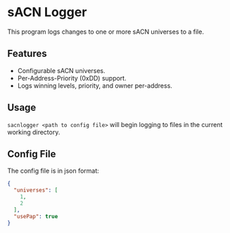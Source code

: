 # sACN Logger

This program logs changes to one or more sACN universes to a file.

## Features

- Configurable sACN universes.
- Per-Address-Priority (0xDD) support.
- Logs winning levels, priority, and owner per-address.

## Usage

`sacnlogger <path to config file>` will begin logging to files in the current working directory.

## Config File

The config file is in json format:

```json
{
  "universes": [
    1,
    2
  ],
  "usePap": true
}
```
